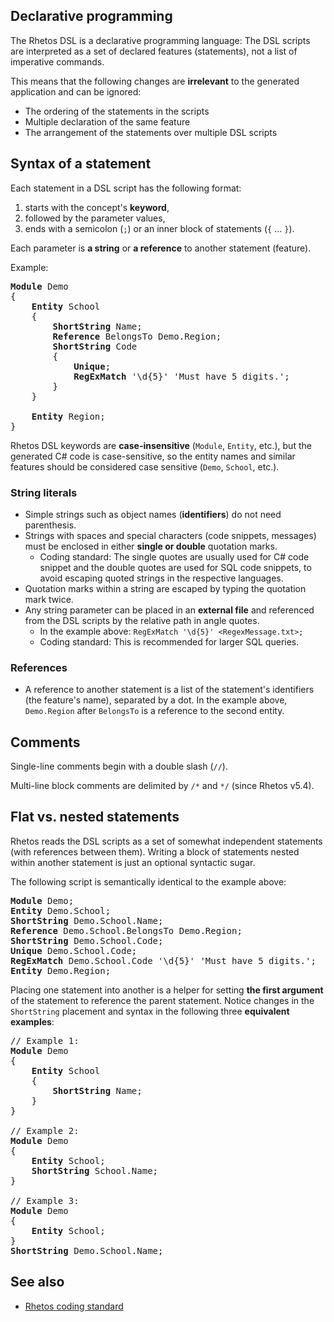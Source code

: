 ## Declarative programming

The Rhetos DSL is a declarative programming language:
The DSL scripts are interpreted as a set of declared features (statements),
not a list of imperative commands.

This means that the following changes are **irrelevant** to the generated application and can be ignored:

* The ordering of the statements in the scripts
* Multiple declaration of the same feature
* The arrangement of the statements over multiple DSL scripts

## Syntax of a statement

Each statement in a DSL script has the following format:

1. starts with the concept's **keyword**,
2. followed by the parameter values,
3. ends with a semicolon (`;`) or an inner block of statements (`{` ... `}`).

Each parameter is **a string** or **a reference** to another statement (feature).

Example:

<pre>
<b>Module</b> Demo
{
    <b>Entity</b> School
    {
        <b>ShortString</b> Name;
        <b>Reference</b> BelongsTo Demo.Region;
        <b>ShortString</b> Code
        {
            <b>Unique</b>;
            <b>RegExMatch</b> '\d{5}' 'Must have 5 digits.';
        }
    }

    <b>Entity</b> Region;
}
</pre>

Rhetos DSL keywords are **case-insensitive** (`Module`, `Entity`, etc.),
but the generated C# code is case-sensitive,
so the entity names and similar features should be considered case sensitive (`Demo`, `School`, etc.).

### String literals

* Simple strings such as object names (**identifiers**) do not need parenthesis.
* Strings with spaces and special characters (code snippets, messages) must be enclosed in either **single or double** quotation marks.
  * Coding standard: The single quotes are usually used for C# code snippet and the double quotes are used for SQL code snippets,
  to avoid escaping quoted strings in the respective languages.
* Quotation marks within a string are escaped by typing the quotation mark twice.
* Any string parameter can be placed in an **external file** and referenced from the DSL scripts by the relative path in angle quotes.
  * In the example above: `RegExMatch '\d{5}' <RegexMessage.txt>;`
  * Coding standard: This is recommended for larger SQL queries.

### References

* A reference to another statement is a list of the statement's identifiers (the feature's name), separated by a dot.
  In the example above, `Demo.Region` after `BelongsTo` is a reference to the second entity.

## Comments

Single-line comments begin with a double slash (`//`).

Multi-line block comments are delimited by `/*` and `*/` (since Rhetos v5.4).

## Flat vs. nested statements

Rhetos reads the DSL scripts as a set of somewhat independent statements (with references between them).
Writing a block of statements nested within another statement is just an optional syntactic sugar.

The following script is semantically identical to the example above:

<pre>
<b>Module</b> Demo;
<b>Entity</b> Demo.School;
<b>ShortString</b> Demo.School.Name;
<b>Reference</b> Demo.School.BelongsTo Demo.Region;
<b>ShortString</b> Demo.School.Code;
<b>Unique</b> Demo.School.Code;
<b>RegExMatch</b> Demo.School.Code '\d{5}' 'Must have 5 digits.';
<b>Entity</b> Demo.Region;
</pre>

Placing one statement into another is a helper for setting **the first argument** of the
statement to reference the parent statement.
Notice changes in the `ShortString` placement and syntax in the following
three **equivalent examples**:

<pre>
// Example 1:
<b>Module</b> Demo
{
    <b>Entity</b> School
    {
        <b>ShortString</b> Name;
    }
}

// Example 2:
<b>Module</b> Demo
{
    <b>Entity</b> School;
    <b>ShortString</b> School.Name;
}

// Example 3:
<b>Module</b> Demo
{
    <b>Entity</b> School;
}
<b>ShortString</b> Demo.School.Name;
</pre>

## See also

* [Rhetos coding standard](Rhetos-coding-standard)
